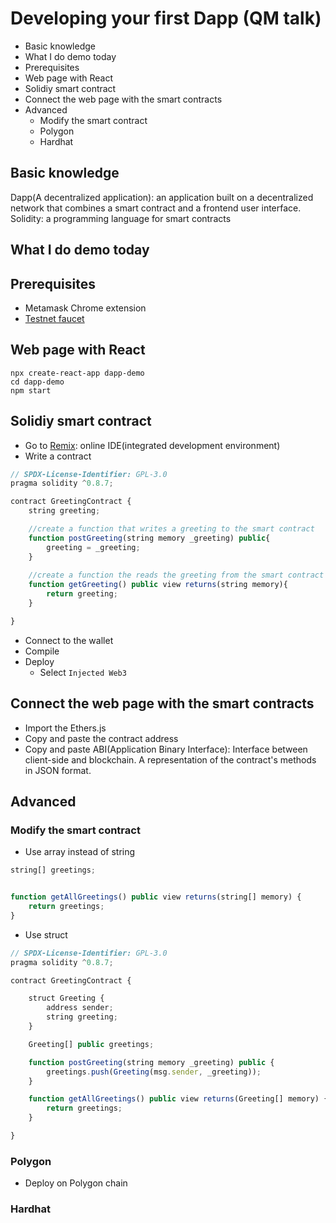 # Developing your first Dapp (QM talk)

- Basic knowledge
- What I do demo today
- Prerequisites
- Web page with React
- Solidiy smart contract
- Connect the web page with the smart contracts
- Advanced
  - Modify the smart contract
  - Polygon
  - Hardhat
## Basic knowledge

Dapp(A decentralized application): an application built on a decentralized network that combines a smart contract and a frontend user interface.
Solidity: a programming language for smart contracts

## What I do demo today

## Prerequisites

- Metamask Chrome extension
- [Testnet faucet](https://faucet.paradigm.xyz/)

## Web page with React

```
npx create-react-app dapp-demo
cd dapp-demo
npm start
```

## Solidiy smart contract

- Go to [Remix](https://remix.ethereum.org/): online IDE(integrated development environment)
- Write a contract

```javascript
// SPDX-License-Identifier: GPL-3.0
pragma solidity ^0.8.7;

contract GreetingContract {
    string greeting;

    //create a function that writes a greeting to the smart contract
    function postGreeting(string memory _greeting) public{
        greeting = _greeting;
    }
    
    //create a function the reads the greeting from the smart contract
    function getGreeting() public view returns(string memory){
        return greeting;
    }

}
```

- Connect to the wallet
- Compile
- Deploy
  - Select `Injected Web3`

## Connect the web page with the smart contracts

- Import the Ethers.js
- Copy and paste the contract address
- Copy and paste ABI(Application Binary Interface): Interface between client-side and blockchain. A representation of the contract's methods in JSON format.
## Advanced

### Modify the smart contract

- Use array instead of string

```javascript
string[] greetings;


function getAllGreetings() public view returns(string[] memory) {
    return greetings;
}
```

- Use struct

```javascript
// SPDX-License-Identifier: GPL-3.0
pragma solidity ^0.8.7;

contract GreetingContract {

    struct Greeting {
        address sender;
        string greeting;
    }

    Greeting[] public greetings;

    function postGreeting(string memory _greeting) public {
        greetings.push(Greeting(msg.sender, _greeting));
    }

    function getAllGreetings() public view returns(Greeting[] memory) {
        return greetings;
    }

}
```
### Polygon

- Deploy on Polygon chain
### Hardhat

